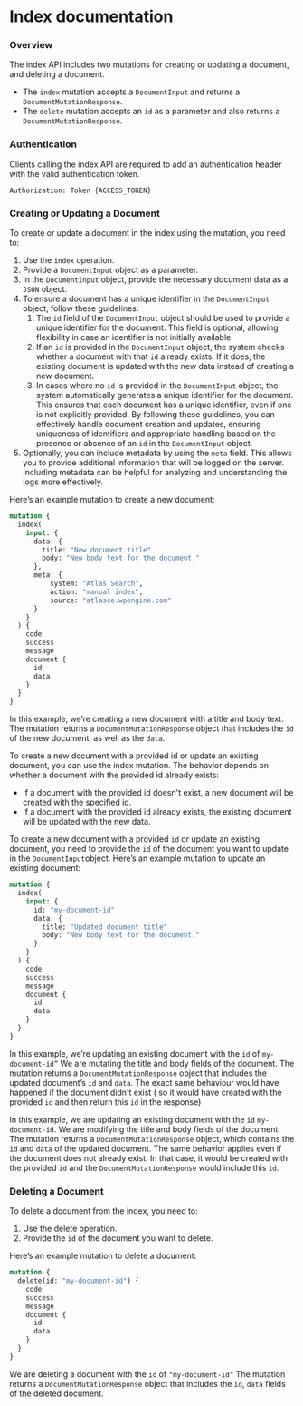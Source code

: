 # Index documentation

### Overview

The index API includes two mutations for creating or updating a document, and deleting a document.

- The `index` mutation accepts a `DocumentInput` and returns a `DocumentMutationResponse`.
- The `delete` mutation accepts an `id` as a parameter and also returns a `DocumentMutationResponse`.

### Authentication

Clients calling the index API are required to add an authentication header with the valid authentication token.

```
Authorization: Token {ACCESS_TOKEN}
```

### Creating or Updating a Document

To create or update a document in the index using the mutation, you need to:

1. Use the `index` operation.
2. Provide a `DocumentInput` object as a parameter.
3. In the `DocumentInput` object, provide the necessary document data as a `JSON` object.
4. To ensure a document has a unique identifier in the `DocumentInput` object, follow these guidelines:
   1. The `id` field of the `DocumentInput` object should be used to provide a unique identifier for the document. This field is optional, allowing flexibility in case an identifier is not initially available.
   2. If an `id` is provided in the `DocumentInput` object, the system checks whether a document with that `id` already exists. If it does, the existing document is updated with the new data instead of creating a new document.
   3. In cases where no `id` is provided in the `DocumentInput` object, the system automatically generates a unique identifier for the document. This ensures that each document has a unique identifier, even if one is not explicitly provided. 
By following these guidelines, you can effectively handle document creation and updates, ensuring uniqueness of identifiers and appropriate handling based on the presence or absence of an `id` in the `DocumentInput` object.
5. Optionally, you can include metadata by using the `meta` field. This allows you to provide additional information that will be logged on the server. Including metadata can be helpful for analyzing and understanding the logs more effectively.


Here’s an example mutation to create a new document:

```graphql
mutation {
  index(
    input: {
      data: {
        title: "New document title"
        body: "New body text for the document."
      },
      meta: {
          system: "Atlas Search",
          action: "manual index",
          source: "atlasce.wpengine.com"
      }  
    }
  ) {
    code
    success
    message
    document {
      id
      data
    }
  }
}
```

In this example, we’re creating a new document with a title and body text. The mutation returns a `DocumentMutationResponse` object that includes the `id` of the new document, as well as the `data`.

To create a new document with a provided id or update an existing document, you can use the index mutation. The behavior depends on whether a document with the provided id already exists:

- If a document with the provided id doesn't exist, a new document will be created with the specified id.
- If a document with the provided id already exists, the existing document will be updated with the new data.

To create a new document with a provided `id` or update an existing document, you need to provide the `id` of the document you want to update in the `DocumentInput`object. Here’s an example mutation to update an existing document:

```graphql
mutation {
  index(
    input: {
      id: "my-document-id"
      data: {
        title: "Updated document title"
        body: "New body text for the document."
      }
    }
  ) {
    code
    success
    message
    document {
      id
      data
    }
  }
}
```

In this example, we’re updating an existing document with the `id` of `my-document-id”` We are mutating the title and body fields of the document. The mutation returns a `DocumentMutationResponse` object that includes the updated document’s `id` and `data`. The exact
same behaviour would have happened if the document didn't exist ( so it would have created with the provided `id` and then return this `id` in the response) 

In this example, we are updating an existing document with the `id` `my-document-id`. We are modifying the title and body fields of the document. The mutation returns a `DocumentMutationResponse` object, which contains the `id` and `data` of the updated document. 
The same behavior applies even if the document does not already exist. In that case, it would be created with the provided `id` and the `DocumentMutationResponse` would include this `id`.

### Deleting a Document

To delete a document from the index, you need to:

1. Use the delete operation.
2. Provide the `id` of the document you want to delete.

Here’s an example mutation to delete a document:

```graphql
mutation {
  delete(id: "my-document-id") {
    code
    success
    message
    document {
      id
      data
    }
  }
}
```

We are deleting a document with the `id` of `"my-document-id"` The mutation returns a `DocumentMutationResponse` object that includes the `id`, `data` fields of the deleted document.
